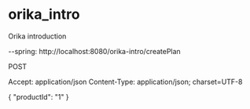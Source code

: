 orika_intro
===========

Orika introduction


--spring:
http://localhost:8080/orika-intro/createPlan

POST

Accept: application/json
Content-Type: application/json; charset=UTF-8

{
    "productId": "1"
}